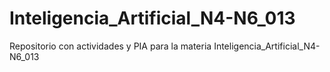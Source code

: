 # Inteligencia_Artificial_N4-N6_013
Repositorio con actividades y PIA para la materia Inteligencia_Artificial_N4-N6_013
